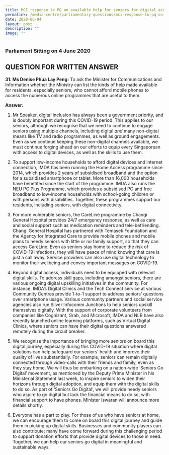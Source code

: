 ```yaml
---
title: MCI response to PQ on available help for seniors for digital access
permalink: /media-centre/parliamentary-questions/mci-response-to-pq-on-helping-seniors-for-digital-access/
date: 2020-06-04
layout: post
description: ""
image: ""
---
```

### Parliament Sitting on 4 June 2020

QUESTION FOR WRITTEN ANSWER
---------------------------

**31\. Ms Denise Phua Lay Peng:** To ask the Minister for Communications and Information whether the Ministry can list the kinds of help made available for residents, especially seniors, who cannot afford mobile phones to access the numerous online programmes that are useful to them.  
  
**Answer:**  
  
1. Mr Speaker, digital inclusion has always been a government priority, and is doubly important during this COVID-19 period. This applies to our seniors, although we recognise that we need to continue to engage seniors using multiple channels, including digital _and_ many non-digital means like TV and radio programmes, as well as ground engagements. Even as we continue keeping these non-digital channels available, we must continue forging ahead on our efforts to equip every Singaporean with access to digital devices, as well as the skills to use them.  
  
2. To support low-income households to afford digital devices and internet connection, IMDA has been running the Home Access programme since 2014, which provides 2 years of subsidised broadband and the option for a subsidised smartphone or tablet. More than 16,000 households have benefited since the start of the programme. IMDA also runs the NEU PC Plus Programme, which provides a subsidised PC and free broadband to low-income households with school-going children or with persons with disabilities. Together, these programmes support our residents, including seniors, with digital connectivity.   
  
3. For more vulnerable seniors, the CareLine programme by Changi General Hospital provides 24/7 emergency response, as well as care and social support such as medication reminders and tele-befriending. Changi General Hospital has partnered with Temasek Foundation and the Agency for Integrated Care to provide mobile phones and mobile plans to needy seniors with little or no family support, so that they can access CareLine. Even as seniors stay home to reduce the risk of COVID-19 infections, they will have peace of mind knowing that care is just a call away. Service providers can also use digital technology to monitor their wellbeing and convey important messages on COVID-19.  
  
4. Beyond digital access, individuals need to be equipped with relevant digital skills. To address skill gaps, including amongst seniors, there are various ongoing digital upskilling initiatives in the community. For instance, IMDA’s Digital Clinics and the Tech Connect service at various Community Centres provide 1-to-1 support to address seniors’ questions over smartphone usage. Various community partners and social service agencies also run Silver Infocomm Junctions to help seniors upskill themselves digitally. With the support of corporate volunteers from companies like Cognizant, Grab, and Microsoft, IMDA and NLB have also recently launched online learning platforms, such as Virtual Digital Clinics, where seniors can have their digital questions answered remotely during the circuit breaker.   
  
5. We recognise the importance of bringing more seniors on board this digital journey, especially during this COVID-19 situation where digital solutions can help safeguard our seniors’ health and improve their quality of lives substantially. For example, seniors can remain digitally connected through video-calls with their friends and family, even as they stay home. We will thus be embarking on a nation-wide ‘Seniors Go Digital’ movement, as mentioned by the Deputy Prime Minister in his Ministerial Statement last week, to inspire seniors to widen their horizons through digital adoption, and equip them with the digital skills to do so. As part of ‘Seniors Go Digital’, we will provide needy seniors who aspire to go digital but lack the financial means to do so, with financial support to have phones. Minister Iswaran will announce more details shortly.   
  
6. Everyone has a part to play. For those of us who have seniors at home, we can encourage them to come on board this digital journey and guide them in picking up digital skills. Businesses and community players can also contribute; many have come forward during this challenging period to support donation efforts that provide digital devices to those in need. Together, we can help our seniors go digital in meaningful and sustainable ways.